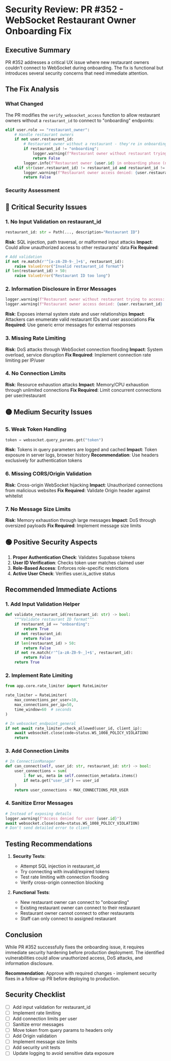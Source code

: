 # Security Review: PR #352 - WebSocket Restaurant Owner Onboarding Fix

## Executive Summary
PR #352 addresses a critical UX issue where new restaurant owners couldn't connect to WebSocket during onboarding. The fix is functional but introduces several security concerns that need immediate attention.

## The Fix Analysis

### What Changed
The PR modifies the `verify_websocket_access` function to allow restaurant owners without a `restaurant_id` to connect to "onboarding" endpoints:

```python
elif user.role == "restaurant_owner":
    # Handle restaurant owners
    if not user.restaurant_id:
        # Restaurant owner without a restaurant - they're in onboarding
        if restaurant_id != "onboarding":
            logger.warning(f"Restaurant owner without restaurant trying to access: {restaurant_id}")
            return False
        logger.info(f"Restaurant owner {user.id} in onboarding phase (no restaurant yet)")
    elif str(user.restaurant_id) != restaurant_id and restaurant_id != "onboarding":
        logger.warning(f"Restaurant owner access denied: {user.restaurant_id} != {restaurant_id}")
        return False
```

### Security Assessment

## 🔴 Critical Security Issues

### 1. **No Input Validation on restaurant_id**
```python
restaurant_id: str = Path(..., description="Restaurant ID")
```
**Risk**: SQL injection, path traversal, or malformed input attacks
**Impact**: Could allow unauthorized access to other restaurants' data
**Fix Required**: 
```python
# Add validation
if not re.match(r'^[a-zA-Z0-9-_]+$', restaurant_id):
    raise ValueError("Invalid restaurant_id format")
if len(restaurant_id) > 50:
    raise ValueError("Restaurant ID too long")
```

### 2. **Information Disclosure in Error Messages**
```python
logger.warning(f"Restaurant owner without restaurant trying to access: {restaurant_id}")
logger.warning(f"Restaurant owner access denied: {user.restaurant_id} != {restaurant_id}")
```
**Risk**: Exposes internal system state and user relationships
**Impact**: Attackers can enumerate valid restaurant IDs and user associations
**Fix Required**: Use generic error messages for external responses

### 3. **Missing Rate Limiting**
**Risk**: DoS attacks through WebSocket connection flooding
**Impact**: System overload, service disruption
**Fix Required**: Implement connection rate limiting per IP/user

### 4. **No Connection Limits**
**Risk**: Resource exhaustion attacks
**Impact**: Memory/CPU exhaustion through unlimited connections
**Fix Required**: Limit concurrent connections per user/restaurant

## 🟡 Medium Security Issues

### 5. **Weak Token Handling**
```python
token = websocket.query_params.get("token")
```
**Risk**: Tokens in query parameters are logged and cached
**Impact**: Token exposure in server logs, browser history
**Recommendation**: Use headers exclusively for authentication tokens

### 6. **Missing CORS/Origin Validation**
**Risk**: Cross-origin WebSocket hijacking
**Impact**: Unauthorized connections from malicious websites
**Fix Required**: Validate Origin header against whitelist

### 7. **No Message Size Limits**
**Risk**: Memory exhaustion through large messages
**Impact**: DoS through oversized payloads
**Fix Required**: Implement message size limits

## 🟢 Positive Security Aspects

1. **Proper Authentication Check**: Validates Supabase tokens
2. **User ID Verification**: Checks token user matches claimed user
3. **Role-Based Access**: Enforces role-specific restrictions
4. **Active User Check**: Verifies user.is_active status

## Recommended Immediate Actions

### 1. Add Input Validation Helper
```python
def validate_restaurant_id(restaurant_id: str) -> bool:
    """Validate restaurant ID format"""
    if restaurant_id == "onboarding":
        return True
    if not restaurant_id:
        return False
    if len(restaurant_id) > 50:
        return False
    if not re.match(r'^[a-zA-Z0-9-_]+$', restaurant_id):
        return False
    return True
```

### 2. Implement Rate Limiting
```python
from app.core.rate_limiter import RateLimiter

rate_limiter = RateLimiter(
    max_connections_per_user=10,
    max_connections_per_ip=50,
    time_window=60  # seconds
)

# In websocket_endpoint_general
if not await rate_limiter.check_allowed(user_id, client_ip):
    await websocket.close(code=status.WS_1008_POLICY_VIOLATION)
    return
```

### 3. Add Connection Limits
```python
# In ConnectionManager
def can_connect(self, user_id: str, restaurant_id: str) -> bool:
    user_connections = sum(
        1 for ws, meta in self.connection_metadata.items()
        if meta.get("user_id") == user_id
    )
    return user_connections < MAX_CONNECTIONS_PER_USER
```

### 4. Sanitize Error Messages
```python
# Instead of exposing details
logger.warning(f"Access denied for user {user.id}")
await websocket.close(code=status.WS_1008_POLICY_VIOLATION)
# Don't send detailed error to client
```

## Testing Recommendations

1. **Security Tests**:
   - Attempt SQL injection in restaurant_id
   - Try connecting with invalid/expired tokens
   - Test rate limiting with connection flooding
   - Verify cross-origin connection blocking

2. **Functional Tests**:
   - New restaurant owner can connect to "onboarding"
   - Existing restaurant owner can connect to their restaurant
   - Restaurant owner cannot connect to other restaurants
   - Staff can only connect to assigned restaurant

## Conclusion

While PR #352 successfully fixes the onboarding issue, it requires immediate security hardening before production deployment. The identified vulnerabilities could allow unauthorized access, DoS attacks, and information disclosure.

**Recommendation**: Approve with required changes - implement security fixes in a follow-up PR before deploying to production.

## Security Checklist
- [ ] Add input validation for restaurant_id
- [ ] Implement rate limiting
- [ ] Add connection limits per user
- [ ] Sanitize error messages
- [ ] Move token from query params to headers only
- [ ] Add Origin validation
- [ ] Implement message size limits
- [ ] Add security unit tests
- [ ] Update logging to avoid sensitive data exposure